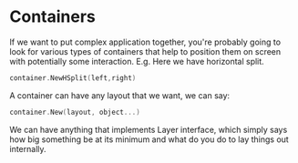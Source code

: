# Containers
If we want to put complex application together, you're probably going to look for various types of containers that help to position them on screen with potentially some interaction. 
E.g. Here we have horizontal split.
```go
container.NewHSplit(left,right)
```

A container can have any layout that we want, we can say:
```go
container.New(layout, object...)
```
We can have anything that implements Layer interface, which simply says how big something be at its minimum and what do you do to lay things out internally.